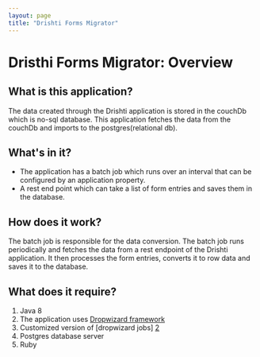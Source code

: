 ```yaml
---
layout: page
title: "Drishti Forms Migrator"
---
```


# Dristhi Forms Migrator: Overview

## What is this application?

The data created through the Drishti application is stored in the couchDb which is no-sql database. This application
fetches the data from the couchDb and imports to the postgres(relational db).

## What's in it?

* The application has a batch job which runs over an interval that can be configured by an application property.
* A rest end point which can take a list of form entries and saves them in the database.


## How does it work?

The batch job is responsible for the data conversion. The batch job runs periodically and fetches the data from a rest endpoint of the Drishti application.
It then processes the form entries, converts it to row data and saves it to the database.

## What does it require?

1. Java 8
2. The application uses [Dropwizard framework][1]
3. Customized version of [dropwizard jobs] [2]
4. Postgres database server
5. Ruby


[1]:https://dropwizard.github.io/dropwizard/]
[2]:https://github.com/spinscale/dropwizard-jobs